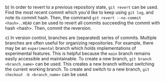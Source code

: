 b) In order to revert to a previous repository state, `git revert` can be used. Find the
   most recent commit which you'd like to keep using `git log`, and note its commit hash.
   Then, the command `git revert --no-commit <hash>..HEAD` can be used to revert all
   commits succeeding the commit with hash &lt;hash&gt;. Then, commit the reversion.

c) In version control, branches are (separated) series of commits. Multiple branches are 
   often useful for organizing repositories. For example, there may be an `experimental` 
   branch which holds implementations of experimental features. This is helpful because 
   the `main` branch remains easily accessible and maintainable. To create a new branch, 
   `git branch <branch_name>` can be used. This creates a new branch without switching
   the current working branch. To create and switch to a new branch, 
   `git checkout -b <branch_name>` can be used.

